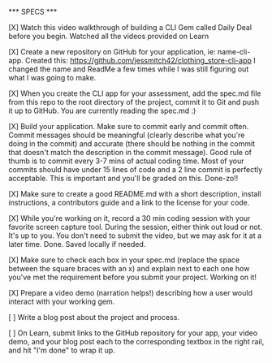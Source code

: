 *** SPECS ***

[X] Watch this video walkthrough of building a CLI Gem called Daily Deal before you begin.
    Watched all the videos provided on Learn

[X] Create a new repository on GitHub for your application, ie: name-cli-app.
    Created this: https://github.com/jessmitch42/clothing_store-cli-app
    I changed the name and ReadMe a few times while I was still figuring out what I was going to make.

[X] When you create the CLI app for your assessment, add the spec.md file from this repo to the root directory of the project, commit it to Git and push it up to GitHub.
    You are currently reading the spec.md :)

[X] Build your application. Make sure to commit early and commit often. Commit messages should be meaningful (clearly describe what you're doing in the commit) and accurate (there should be nothing in the commit that doesn't match the description in the commit message). Good rule of thumb is to commit every 3-7 mins of actual coding time. Most of your commits should have under 15 lines of code and a 2 line commit is perfectly acceptable. This is important and you'll be graded on this.
    Done-zo!!

[X] Make sure to create a good README.md with a short description, install instructions, a contributors guide and a link to the license for your code.


[X] While you're working on it, record a 30 min coding session with your favorite screen capture tool. During the session, either think out loud or not. It's up to you. You don't need to submit the video, but we may ask for it at a later time.
    Done. Saved locally if needed.


[X] Make sure to check each box in your spec.md (replace the space between the square braces with an x) and explain next to each one how you've met the requirement before you submit your project.
    Working on it!

[X] Prepare a video demo (narration helps!) describing how a user would interact with your working gem.


[ ] Write a blog post about the project and process.


[ ] On Learn, submit links to the GitHub repository for your app, your video demo, and your blog post each to the corresponding textbox in the right rail, and hit "I'm done" to wrap it up.
